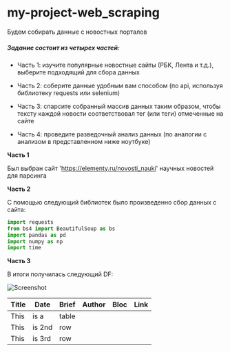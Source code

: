 # my-project-web_scraping
Будем cобирать данные с новостных порталов

##### Задание состоит из четырех частей:

* Часть 1: изучите популярные новостные сайты (РБК, Лента и т.д.), выберите подходящий для сбора данных

* Часть 2: соберите данные удобным вам способом (по api, используя библиотеку requests или selenium)

* Часть 3: спарсите собранный массив данных таким образом, чтобы тексту каждой новости соответствовал тег (или теги) отмеченные на сайте

* Часть 4: проведите разведочный анализ данных (по аналогии с анализом в представленном ниже ноутбуке) 


**Часть 1**

Был выбран сайт 'https://elementy.ru/novosti_nauki' научных новостей для парсинга

**Часть 2**

C помощью следующий библиотек было произведенно сбор данных с сайта:
```python
import requests 
from bs4 import BeautifulSoup as bs
import pandas as pd
import numpy as np
import time
```

**Часть 3**

В итоги получилась следующий DF:

![Screenshot]()

|Title|Date|Brief|Author|Bloc|Link|
| --- | --- | --- |---|---|---|
| This | is a | table |
| This | is 2nd | row |
| This | is 3rd | row |


